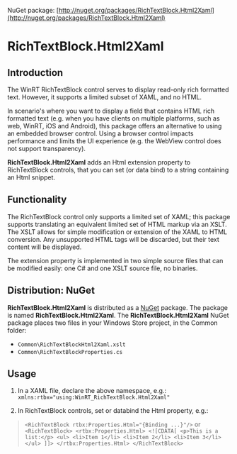 NuGet package: [http://nuget.org/packages/RichTextBlock.Html2Xaml](http://nuget.org/packages/RichTextBlock.Html2Xaml)

# RichTextBlock.Html2Xaml

## Introduction

The WinRT RichTextBlock control serves to display read-only rich formatted text.
However, it supports a limited subset of XAML, and no HTML.

In scenario's where you want to display a field that contains HTML rich 
formatted text (e.g. when you have clients on multiple platforms, such as 
web, WinRT, iOS and Android), this package offers an alternative to 
using an embedded browser control. Using a browser control impacts 
performance and limits the UI experience (e.g. the WebView 
control does not support transparency).

**RichTextBlock.Html2Xaml** adds an Html extension property to RichTextBlock 
controls, that you can set (or data bind) to a string containing an Html 
snippet.

## Functionality
The RichTextBlock control only supports a limited set of XAML; this package
supports translating an equivalent limited set of HTML markup via an XSLT. 
The XSLT allows for simple modification or extension of the XAML to HTML
conversion. Any unsupported HTML tags will be discarded, but their text content
will be displayed.

The extension property is implemented in two simple source files that can be 
modified easily: one C# and one XSLT source file, no binaries.

## Distribution: NuGet
**RichTextBlock.Html2Xaml** is distributed as a [NuGet](http://nuget.org/packages/RichTextBlock.Html2Xaml) 
package. The package is named **RichTextBlock.Html2Xaml**. The 
**RichTextBlock.Html2Xaml** NuGet package places two files in your Windows 
Store project, in the Common folder:

- `Common\RichTextBlockHtml2Xaml.xslt`
- `Common\RichTextBlockProperties.cs`

## Usage
1) In a XAML file, declare the above namespace, e.g.:
   `xmlns:rtbx="using:WinRT_RichTextBlock.Html2Xaml"`
    
2) In RichTextBlock controls, set or databind the Html property, e.g.:
  > `<RichTextBlock rtbx:Properties.Html="{Binding ...}"/>` or
`    <RichTextBlock>
 		<rtbx:Properties.Html>
 			<![CDATA[
 				<p>This is a list:</p>
 				<ul>
 					<li>Item 1</li>
 					<li>Item 2</li>
 					<li>Item 3</li>
 				</ul>
 			]]>
 		</rtbx:Properties.Html>
    </RichTextBlock>
`